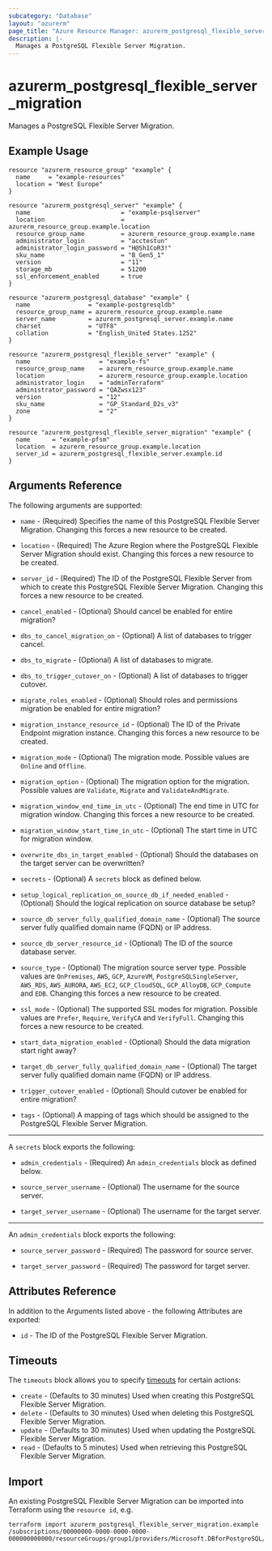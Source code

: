 ```yaml
---
subcategory: "Database"
layout: "azurerm"
page_title: "Azure Resource Manager: azurerm_postgresql_flexible_server_migration"
description: |-
  Manages a PostgreSQL Flexible Server Migration.
---
```


# azurerm_postgresql_flexible_server_migration

Manages a PostgreSQL Flexible Server Migration.

## Example Usage

```hcl
resource "azurerm_resource_group" "example" {
  name     = "example-resources"
  location = "West Europe"
}

resource "azurerm_postgresql_server" "example" {
  name                         = "example-psqlserver"
  location                     = azurerm_resource_group.example.location
  resource_group_name          = azurerm_resource_group.example.name
  administrator_login          = "acctestun"
  administrator_login_password = "H@Sh1CoR3!"
  sku_name                     = "B_Gen5_1"
  version                      = "11"
  storage_mb                   = 51200
  ssl_enforcement_enabled      = true
}

resource "azurerm_postgresql_database" "example" {
  name                = "example-postgresqldb"
  resource_group_name = azurerm_resource_group.example.name
  server_name         = azurerm_postgresql_server.example.name
  charset             = "UTF8"
  collation           = "English_United States.1252"
}

resource "azurerm_postgresql_flexible_server" "example" {
  name                   = "example-fs"
  resource_group_name    = azurerm_resource_group.example.name
  location               = azurerm_resource_group.example.location
  administrator_login    = "adminTerraform"
  administrator_password = "QAZwsx123"
  version                = "12"
  sku_name               = "GP_Standard_D2s_v3"
  zone                   = "2"
}

resource "azurerm_postgresql_flexible_server_migration" "example" {
  name      = "example-pfsm"
  location  = azurerm_resource_group.example.location
  server_id = azurerm_postgresql_flexible_server.example.id
}
```

## Arguments Reference

The following arguments are supported:

* `name` - (Required) Specifies the name of this PostgreSQL Flexible Server Migration. Changing this forces a new resource to be created.

* `location` - (Required) The Azure Region where the PostgreSQL Flexible Server Migration should exist. Changing this forces a new resource to be created.

* `server_id` - (Required) The ID of the PostgreSQL Flexible Server from which to create this PostgreSQL Flexible Server Migration. Changing this forces a new resource to be created.

* `cancel_enabled` - (Optional) Should cancel be enabled for entire migration?

* `dbs_to_cancel_migration_on` - (Optional) A list of databases to trigger cancel.

* `dbs_to_migrate` - (Optional) A list of databases to migrate.

* `dbs_to_trigger_cutover_on` - (Optional) A list of databases to trigger cutover.

* `migrate_roles_enabled` - (Optional) Should roles and permissions migration be enabled for entire migration?

* `migration_instance_resource_id` - (Optional) The ID of the Private Endpoint migration instance. Changing this forces a new resource to be created.

* `migration_mode` - (Optional) The migration mode. Possible values are `Online` and `Offline`.

* `migration_option` - (Optional) The migration option for the migration. Possible values are `Validate`, `Migrate` and `ValidateAndMigrate`.

* `migration_window_end_time_in_utc` - (Optional) The end time in UTC for migration window. Changing this forces a new resource to be created.

* `migration_window_start_time_in_utc` - (Optional) The start time in UTC for migration window.

* `overwrite_dbs_in_target_enabled` - (Optional) Should the databases on the target server can be overwritten?

* `secrets` - (Optional) A `secrets` block as defined below.

* `setup_logical_replication_on_source_db_if_needed_enabled` - (Optional) Should the logical replication on source database be setup?

* `source_db_server_fully_qualified_domain_name` - (Optional) The source server fully qualified domain name (FQDN) or IP address.

* `source_db_server_resource_id` - (Optional) The ID of the source database server.

* `source_type` - (Optional) The migration source server type. Possible values are `OnPremises`, `AWS`, `GCP`, `AzureVM`, `PostgreSQLSingleServer`, `AWS_RDS`, `AWS_AURORA`, `AWS_EC2`, `GCP_CloudSQL`, `GCP_AlloyDB`, `GCP_Compute` and `EDB`. Changing this forces a new resource to be created.

* `ssl_mode` - (Optional) The supported SSL modes for migration. Possible values are `Prefer`, `Require`, `VerifyCA` and `VerifyFull`. Changing this forces a new resource to be created.

* `start_data_migration_enabled` - (Optional) Should the data migration start right away?

* `target_db_server_fully_qualified_domain_name` - (Optional) The target server fully qualified domain name (FQDN) or IP address.

* `trigger_cutover_enabled` - (Optional) Should cutover be enabled for entire migration?

* `tags` - (Optional) A mapping of tags which should be assigned to the PostgreSQL Flexible Server Migration.

---

A `secrets` block exports the following:

* `admin_credentials` - (Required) An `admin_credentials` block as defined below.

* `source_server_username` - (Optional) The username for the source server.

* `target_server_username` - (Optional) The username for the target server.

---

An `admin_credentials` block exports the following:

* `source_server_password` - (Required) The password for source server.

* `target_server_password` - (Required) The password for target server.

## Attributes Reference

In addition to the Arguments listed above - the following Attributes are exported:

* `id` - The ID of the PostgreSQL Flexible Server Migration.

## Timeouts

The `timeouts` block allows you to specify [timeouts](https://www.terraform.io/docs/configuration/resources.html#timeouts) for certain actions:

* `create` - (Defaults to 30 minutes) Used when creating this PostgreSQL Flexible Server Migration.
* `delete` - (Defaults to 30 minutes) Used when deleting this PostgreSQL Flexible Server Migration.
* `update` - (Defaults to 30 minutes) Used when updating the PostgreSQL Flexible Server Migration.
* `read` - (Defaults to 5 minutes) Used when retrieving this PostgreSQL Flexible Server Migration.

## Import

An existing PostgreSQL Flexible Server Migration can be imported into Terraform using the `resource id`, e.g.

```shell
terraform import azurerm_postgresql_flexible_server_migration.example /subscriptions/00000000-0000-0000-0000-000000000000/resourceGroups/group1/providers/Microsoft.DBforPostgreSQL/flexibleServers/fs1/migrations/migration1
```
